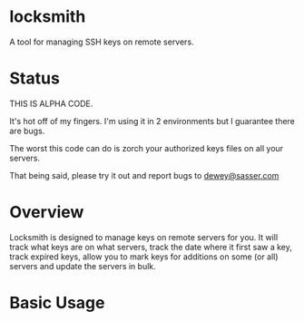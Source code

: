 locksmith 
=========

A tool for managing SSH keys on remote servers.

Status
======

THIS IS ALPHA CODE.

It's hot off of my fingers.  I'm using it in 2 environments but I
guarantee there are bugs.

The worst this code can do is zorch your authorized keys files on all
your servers.

That being said, please try it out and report bugs to dewey@sasser.com


Overview
========

Locksmith is designed to manage keys on remote servers for you.  It
will track what keys are on what servers, track the date where it
first saw a key, track expired keys, allow you to mark keys for
additions on some (or all) servers and update the servers in bulk.

Basic Usage
===========



